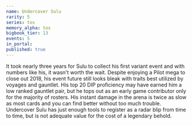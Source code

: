 ```yaml
---
name: Undercover Sulu
rarity: 5
series: tos
memory_alpha: tos
bigbook_tier: 13
events: 5
in_portal:
published: true
---
```


It took nearly three years for Sulu to collect his first variant event and with numbers like his, it wasn't worth the wait. Despite enjoying a Pilot mega to close out 2018, his event future still looks bleak with traits best utilized by voyages and gauntlet. His top 20 DIP proficiency may have earned him a low ranked gauntlet pair, but he tops out as an early game contributor only for the majority of rosters. His instant damage in the arena is twice as slow as most cards and you can find better without too much trouble. Undercover Sulu has just enough tools to register as a radar blip from time to time, but is not adequate value for the cost of a legendary behold.
